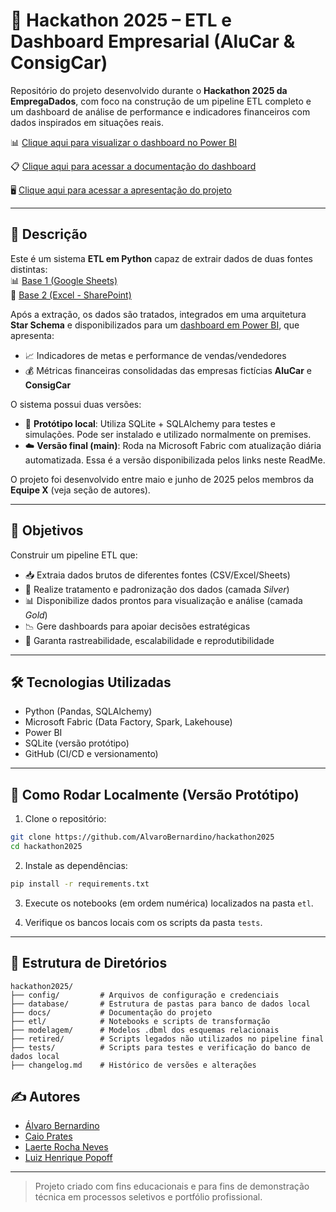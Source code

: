 
# 🚀 Hackathon 2025 – ETL e Dashboard Empresarial (AluCar & ConsigCar)

Repositório do projeto desenvolvido durante o **Hackathon 2025 da EmpregaDados**, com foco na construção de um pipeline ETL completo e um dashboard de análise de performance e indicadores financeiros com dados inspirados em situações reais.

📊 [Clique aqui para visualizar o dashboard no Power BI](https://app.fabric.microsoft.com/view?r=eyJrIjoiMzU1NTYzMjYtODM1OC00YmI5LWJlZmUtNWQ3MzY2NjNhZDY1IiwidCI6IjM0YWIwNGEzLTFlYzAtNGE2Yy1hZjhiLWI2ZjIxYzYwMDk2ZiJ9) 

📋 [Clique aqui para acessar a documentação do dashboard](https://github.com/AlvaroBernardino/hackathon2025/blob/main/docs/dashboard.pdf) 

🖥️ [Clique aqui para acessar a apresentação do projeto](https://github.com/AlvaroBernardino/hackathon2025/blob/main/docs/Equipe%20X%20-%20Hackathon%202025%20-%2002_07_2025.pdf)


---

## 📄 Descrição

Este é um sistema **ETL em Python** capaz de extrair dados de duas fontes distintas:  
📊 [Base 1 (Google Sheets)](https://docs.google.com/spreadsheets/d/1cucnW4yVosO5n5BFgwXYv6rVy8yj6NTasM83RTCMOug/edit?gid=373473243#gid=373473243)  
📁 [Base 2 (Excel - SharePoint)](https://empregadados-my.sharepoint.com/personal/bianca_empregadados_com_br/_layouts/15/Doc.aspx?sourcedoc=%7Ba7b62e96-e6e8-4d57-843c-3694c611c6b2%7D)

Após a extração, os dados são tratados, integrados em uma arquitetura **Star Schema** e disponibilizados para um [dashboard em Power BI](https://app.fabric.microsoft.com/view?r=eyJrIjoiNzk1YzdiM2UtMTQ0My00NjFmLWFlNGEtMTMyYzNlMTlhZDc4IiwidCI6IjM0YWIwNGEzLTFlYzAtNGE2Yy1hZjhiLWI2ZjIxYzYwMDk2ZiJ9), que apresenta:

- 📈 Indicadores de metas e performance de vendas/vendedores  
- 💰 Métricas financeiras consolidadas das empresas fictícias **AluCar** e **ConsigCar**

O sistema possui duas versões:
- 🧪 **Protótipo local**: Utiliza SQLite + SQLAlchemy para testes e simulações. Pode ser instalado  e utilizado normalmente on premises.
- ☁️ **Versão final (main)**: Roda na Microsoft Fabric com atualização diária automatizada. Essa é a versão disponibilizada pelos links neste ReadMe.

O projeto foi desenvolvido entre maio e junho de 2025 pelos membros da **Equipe X** (veja seção de autores).

---

## 🎯 Objetivos

Construir um pipeline ETL que:
- 📥 Extraia dados brutos de diferentes fontes (CSV/Excel/Sheets)  
- 🧼 Realize tratamento e padronização dos dados (camada *Silver*)  
- 📊 Disponibilize dados prontos para visualização e análise (camada *Gold*)  
- 📉 Gere dashboards para apoiar decisões estratégicas  
- 🔁 Garanta rastreabilidade, escalabilidade e reprodutibilidade

---

## 🛠️ Tecnologias Utilizadas

- Python (Pandas, SQLAlchemy)
- Microsoft Fabric (Data Factory, Spark, Lakehouse)
- Power BI
- SQLite (versão protótipo)
- GitHub (CI/CD e versionamento)

---

## 🧪 Como Rodar Localmente (Versão Protótipo)

1. Clone o repositório:
```bash
git clone https://github.com/AlvaroBernardino/hackathon2025
cd hackathon2025
```

2. Instale as dependências:
```bash
pip install -r requirements.txt
```

3. Execute os notebooks (em ordem numérica) localizados na pasta `etl`.

4. Verifique os bancos locais com os scripts da pasta `tests`.

---

## 📁 Estrutura de Diretórios

```
hackathon2025/
├── config/         # Arquivos de configuração e credenciais
├── database/       # Estrutura de pastas para banco de dados local
├── docs/           # Documentação do projeto 
├── etl/            # Notebooks e scripts de transformação
├── modelagem/      # Modelos .dbml dos esquemas relacionais
├── retired/        # Scripts legados não utilizados no pipeline final
├── tests/          # Scripts para testes e verificação do banco de dados local
├── changelog.md    # Histórico de versões e alterações
```

## ✍️ Autores

- [Álvaro Bernardino](https://www.linkedin.com/in/alvaro-bernardino/)
- [Caio Prates](https://www.linkedin.com/in/caiolpfreitas/)
- [Laerte Rocha Neves](https://www.linkedin.com/in/laerterochanp/)
- [Luiz Henrique Popoff](https://www.linkedin.com/in/luizpopoff/)

---

> Projeto criado com fins educacionais e para fins de demonstração técnica em processos seletivos e portfólio profissional.
